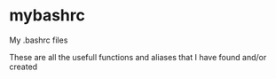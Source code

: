 # mybashrc
My .bashrc files

These are all the usefull functions and aliases that I have found and/or created

